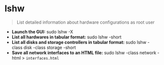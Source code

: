 # lshw
> List detailed information about hardware configurations as root user
- **Launch the GUI:**
sudo lshw -X
- **List all hardwares in tabular format:**
sudo lshw -short
- **List all disks and storage controllers in tabular format:**
sudo lshw -class disk -class storage -short
- **Save all network interfaces to an HTML file:**
sudo lshw -class network -html > `interfaces.html`
